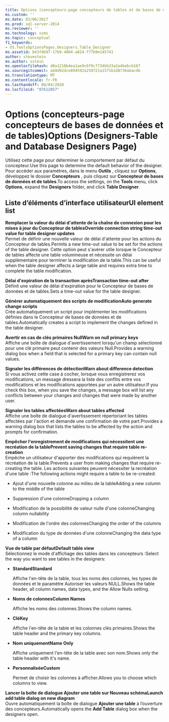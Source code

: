 ```yaml
---
title: Options (concepteurs-page concepteurs de tables et de bases de données) | Microsoft Docs
ms.custom: ''
ms.date: 03/06/2017
ms.prod: sql-server-2014
ms.reviewer: ''
ms.technology: ssms
ms.topic: conceptual
f1_keywords:
- VS.ToolsOptionsPages.Designers.Table_Designer
ms.assetid: b43f4b97-17b9-4004-a824-f77b9e145741
author: stevestein
ms.author: sstein
ms.openlocfilehash: d8a1218b4ea1ae9c6f9cf734bb33a2a4bebcb167
ms.sourcegitcommit: ad4d92dce894592a259721a1571b1d8736abacdb
ms.translationtype: MT
ms.contentlocale: fr-FR
ms.lasthandoff: 08/04/2020
ms.locfileid: "87612057"
---
```

# <a name="options-designers-table-and-database-designers-page"></a><span data-ttu-id="710ce-102">Options (concepteurs-page concepteurs de bases de données et de tables)</span><span class="sxs-lookup"><span data-stu-id="710ce-102">Options (Designers-Table and Database Designers Page)</span></span>
  <span data-ttu-id="710ce-103">Utilisez cette page pour déterminer le comportement par défaut du concepteur.</span><span class="sxs-lookup"><span data-stu-id="710ce-103">Use this page to determine the default behavior of the designer.</span></span> <span data-ttu-id="710ce-104">Pour accéder aux paramètres, dans le menu **Outils** , cliquez sur **Options**, développez le dossier **Concepteurs** , puis cliquez sur **Concepteur de bases de données et de tables**.</span><span class="sxs-lookup"><span data-stu-id="710ce-104">To access the settings, on the **Tools** menu, click **Options**, expand the **Designers** folder, and click **Table Designer**.</span></span>  
  
## <a name="ui-element-list"></a><span data-ttu-id="710ce-105">Liste d’éléments d’interface utilisateur</span><span class="sxs-lookup"><span data-stu-id="710ce-105">UI element list</span></span>  
 <span data-ttu-id="710ce-106">**Remplacer la valeur du délai d'attente de la chaîne de connexion pour les mises à jour du Concepteur de tables**</span><span class="sxs-lookup"><span data-stu-id="710ce-106">**Override connection string time-out value for table designer updates**</span></span>  
 <span data-ttu-id="710ce-107">Permet de définir une nouvelle valeur de délai d'attente pour les actions du Concepteur de tables.</span><span class="sxs-lookup"><span data-stu-id="710ce-107">Permits a new time-out value to be set for the actions of the table designer.</span></span> <span data-ttu-id="710ce-108">Cette option peut s'avérer utile lorsque le Concepteur de tables affecte une table volumineuse et nécessite un délai supplémentaire pour terminer la modification de la table.</span><span class="sxs-lookup"><span data-stu-id="710ce-108">This can be useful when the table designer affects a large table and requires extra time to complete the table modification.</span></span>  
  
 <span data-ttu-id="710ce-109">**Délai d'expiration de la transaction après**</span><span class="sxs-lookup"><span data-stu-id="710ce-109">**Transaction time-out after**</span></span>  
 <span data-ttu-id="710ce-110">Définit une valeur de délai d'expiration pour le Concepteur de bases de données et de tables.</span><span class="sxs-lookup"><span data-stu-id="710ce-110">Sets a time-out value for the table designer.</span></span>  
  
 <span data-ttu-id="710ce-111">**Générer automatiquement des scripts de modification**</span><span class="sxs-lookup"><span data-stu-id="710ce-111">**Auto generate change scripts**</span></span>  
 <span data-ttu-id="710ce-112">Crée automatiquement un script pour implémenter les modifications définies dans le Concepteur de bases de données et de tables.</span><span class="sxs-lookup"><span data-stu-id="710ce-112">Automatically creates a script to implement the changes defined in the table designer.</span></span>  
  
 <span data-ttu-id="710ce-113">**Avertir en cas de clés primaires Null**</span><span class="sxs-lookup"><span data-stu-id="710ce-113">**Warn on null primary keys**</span></span>  
 <span data-ttu-id="710ce-114">Affiche une boîte de dialogue d'avertissement lorsqu'un champ sélectionné pour une clé primaire peut contenir des valeurs Null.</span><span class="sxs-lookup"><span data-stu-id="710ce-114">Provides a warning dialog box when a field that is selected for a primary key can contain null values.</span></span>  
  
 <span data-ttu-id="710ce-115">**Signaler les différences de détection**</span><span class="sxs-lookup"><span data-stu-id="710ce-115">**Warn about difference detection**</span></span>  
 <span data-ttu-id="710ce-116">Si vous activez cette case à cocher, lorsque vous enregistrerez vos modifications, un message dressera la liste des conflits entre vos modifications et les modifications apportées par un autre utilisateur.</span><span class="sxs-lookup"><span data-stu-id="710ce-116">If you check this box, when you save the changes, a message box will list any conflicts between your changes and changes that were made by another user.</span></span>  
  
 <span data-ttu-id="710ce-117">**Signaler les tables affectées**</span><span class="sxs-lookup"><span data-stu-id="710ce-117">**Warn about tables affected**</span></span>  
 <span data-ttu-id="710ce-118">Affiche une boîte de dialogue d'avertissement répertoriant les tables affectées par l'action et demande une confirmation de votre part.</span><span class="sxs-lookup"><span data-stu-id="710ce-118">Provides a warning dialog box that lists the tables to be affected by the action and prompts for confirmation.</span></span>  
  
 <span data-ttu-id="710ce-119">**Empêcher l'enregistrement de modifications qui nécessitent une recréation de la table**</span><span class="sxs-lookup"><span data-stu-id="710ce-119">**Prevent saving changes that require table re-creation**</span></span>  
 <span data-ttu-id="710ce-120">Empêche un utilisateur d'apporter des modifications qui requièrent la récréation de la table.</span><span class="sxs-lookup"><span data-stu-id="710ce-120">Prevents a user from making changes that require re-creating the table.</span></span> <span data-ttu-id="710ce-121">Les actions suivantes peuvent nécessiter la recréation d'une table :</span><span class="sxs-lookup"><span data-stu-id="710ce-121">The following actions might require a table to be re-created:</span></span>  
  
-   <span data-ttu-id="710ce-122">Ajout d'une nouvelle colonne au milieu de la table</span><span class="sxs-lookup"><span data-stu-id="710ce-122">Adding a new column to the middle of the table</span></span>  
  
-   <span data-ttu-id="710ce-123">Suppression d'une colonne</span><span class="sxs-lookup"><span data-stu-id="710ce-123">Dropping a column</span></span>  
  
-   <span data-ttu-id="710ce-124">Modification de la possibilité de valeur nulle d'une colonne</span><span class="sxs-lookup"><span data-stu-id="710ce-124">Changing column nullability</span></span>  
  
-   <span data-ttu-id="710ce-125">Modification de l'ordre des colonnes</span><span class="sxs-lookup"><span data-stu-id="710ce-125">Changing the order of the columns</span></span>  
  
-   <span data-ttu-id="710ce-126">Modification du type de données d'une colonne</span><span class="sxs-lookup"><span data-stu-id="710ce-126">Changing the data type of a column</span></span>  
  
 <span data-ttu-id="710ce-127">**Vue de table par défaut**</span><span class="sxs-lookup"><span data-stu-id="710ce-127">**Default table view**</span></span>  
 <span data-ttu-id="710ce-128">Sélectionnez le mode d'affichage des tables dans les concepteurs :</span><span class="sxs-lookup"><span data-stu-id="710ce-128">Select the way you want to see tables in the designers:</span></span>  
  
-   <span data-ttu-id="710ce-129">**Standard**</span><span class="sxs-lookup"><span data-stu-id="710ce-129">**Standard**</span></span>  
  
     <span data-ttu-id="710ce-130">Affiche l'en-tête de la table, tous les noms des colonnes, les types de données et le paramètre Autoriser les valeurs NULL.</span><span class="sxs-lookup"><span data-stu-id="710ce-130">Shows the table header, all column names, data types, and the Allow Nulls setting.</span></span>  
  
-   <span data-ttu-id="710ce-131">**Noms de colonnes**</span><span class="sxs-lookup"><span data-stu-id="710ce-131">**Column Names**</span></span>  
  
     <span data-ttu-id="710ce-132">Affiche les noms des colonnes.</span><span class="sxs-lookup"><span data-stu-id="710ce-132">Shows the column names.</span></span>  
  
-   <span data-ttu-id="710ce-133">**Clé**</span><span class="sxs-lookup"><span data-stu-id="710ce-133">**Key**</span></span>  
  
     <span data-ttu-id="710ce-134">Affiche l'en-tête de la table et les colonnes clés primaires.</span><span class="sxs-lookup"><span data-stu-id="710ce-134">Shows the table header and the primary key columns.</span></span>  
  
-   <span data-ttu-id="710ce-135">**Nom uniquement**</span><span class="sxs-lookup"><span data-stu-id="710ce-135">**Name Only**</span></span>  
  
     <span data-ttu-id="710ce-136">Affiche uniquement l'en-tête de la table avec son nom.</span><span class="sxs-lookup"><span data-stu-id="710ce-136">Shows only the table header with it's name.</span></span>  
  
-   <span data-ttu-id="710ce-137">**Personnalisée**</span><span class="sxs-lookup"><span data-stu-id="710ce-137">**Custom**</span></span>  
  
     <span data-ttu-id="710ce-138">Permet de choisir les colonnes à afficher.</span><span class="sxs-lookup"><span data-stu-id="710ce-138">Allows you to choose which columns to view.</span></span>  
  
 <span data-ttu-id="710ce-139">**Lancer la boîte de dialogue Ajouter une table sur Nouveau schéma**</span><span class="sxs-lookup"><span data-stu-id="710ce-139">**Launch add table dialog on new diagram**</span></span>  
 <span data-ttu-id="710ce-140">Ouvre automatiquement la boîte de dialogue **Ajouter une table** à l’ouverture des concepteurs.</span><span class="sxs-lookup"><span data-stu-id="710ce-140">Automatically opens the **Add Table** dialog box when the designers open.</span></span>  
  
  
